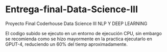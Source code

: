 # Entrega-final-Data-Science-III
Proyecto Final Coderhouse Data Science III NLP Y DEEP LEARNING

El codigo subido se ejecuto en un entorno de ejecución CPU, sin embargo se recomienda como se hizo mayormente en la practica ejecutarlo en GPUT-4, reduciendo un 60% del tiemp aproximadamente.

